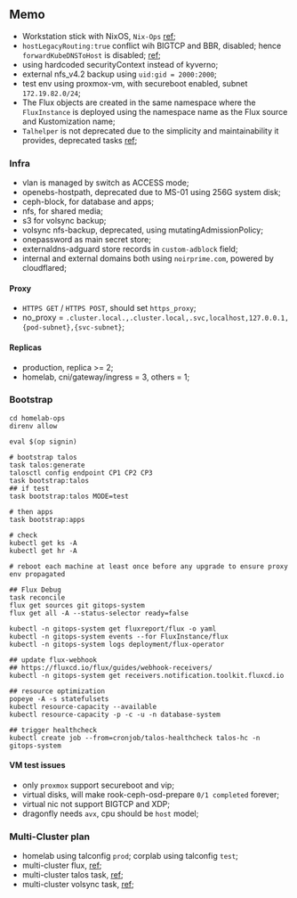 ## Memo

- Workstation stick with NixOS, `Nix-Ops` [ref](https://github.com/soulwhisper/nix-config/tree/main/hosts/nix-ops);
- `hostLegacyRouting:true` conflict wih BIGTCP and BBR, disabled; hence `forwardKubeDNSToHost` is disabled; [ref](https://github.com/siderolabs/talos/issues/10002#issuecomment-2557069620);
- using hardcoded securityContext instead of kyverno;
- external nfs_v4.2 backup using `uid:gid = 2000:2000`;
- test env using proxmox-vm, with secureboot enabled, subnet `172.19.82.0/24`;
- The Flux objects are created in the same namespace where the `FluxInstance` is deployed using the namespace name as the Flux source and Kustomization name;
- `Talhelper` is not deprecated due to the simplicity and maintainability it provides, deprecated tasks [ref](https://github.com/bjw-s-labs/home-ops/commit/44999bfa6e2764de3c0030321018d1bfa2748817);

### Infra

- vlan is managed by switch as ACCESS mode;
- openebs-hostpath, deprecated due to MS-01 using 256G system disk;
- ceph-block, for database and apps;
- nfs, for shared media;
- s3 for volsync backup;
- volsync nfs-backup, deprecated, using mutatingAdmissionPolicy;
- onepassword as main secret store;
- externaldns-adguard store records in `custom-adblock` field;
- internal and external domains both using `noirprime.com`, powered by cloudflared;

#### Proxy

- `HTTPS GET` / `HTTPS POST`, should set `https_proxy`;
- no_proxy = `.cluster.local.,.cluster.local,.svc,localhost,127.0.0.1,{pod-subnet},{svc-subnet}`;

#### Replicas

- production, replica >= 2;
- homelab, cni/gateway/ingress = 3, others = 1;

### Bootstrap

```shell
cd homelab-ops
direnv allow

eval $(op signin)

# bootstrap talos
task talos:generate
talosctl config endpoint CP1 CP2 CP3
task bootstrap:talos
## if test
task bootstrap:talos MODE=test

# then apps
task bootstrap:apps

# check
kubectl get ks -A
kubectl get hr -A

# reboot each machine at least once before any upgrade to ensure proxy env propagated

## Flux Debug
task reconcile
flux get sources git gitops-system
flux get all -A --status-selector ready=false

kubectl -n gitops-system get fluxreport/flux -o yaml
kubectl -n gitops-system events --for FluxInstance/flux
kubectl -n gitops-system logs deployment/flux-operator

## update flux-webhook
## https://fluxcd.io/flux/guides/webhook-receivers/
kubectl -n gitops-system get receivers.notification.toolkit.fluxcd.io

## resource optimization
popeye -A -s statefulsets
kubectl resource-capacity --available
kubectl resource-capacity -p -c -u -n database-system

## trigger healthcheck
kubectl create job --from=cronjob/talos-healthcheck talos-hc -n gitops-system
```

#### VM test issues

- only `proxmox` support secureboot and vip;
- virtual disks, will make rook-ceph-osd-prepare `0/1 completed` forever;
- virtual nic not support BIGTCP and XDP;
- dragonfly needs `avx`, cpu should be `host` model;

### Multi-Cluster plan

- homelab using talconfig `prod`; corplab using talconfig `test`;
- multi-cluster flux, [ref](https://github.com/h-wb/home-ops/tree/main);
- multi-cluster talos task, [ref](https://github.com/h-wb/home-ops/blob/main/.taskfiles/Talos/Taskfile.yaml);
- multi-cluster volsync task, [ref](https://github.com/h-wb/home-ops/blob/main/.taskfiles/VolSync/Taskfile.yaml);
